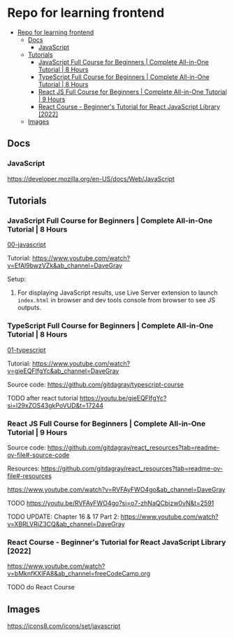 # Repo for learning frontend

- [Repo for learning frontend](#repo-for-learning-frontend)
  - [Docs](#docs)
    - [JavaScript](#javascript)
  - [Tutorials](#tutorials)
    - [JavaScript Full Course for Beginners | Complete All-in-One Tutorial | 8 Hours](#javascript-full-course-for-beginners--complete-all-in-one-tutorial--8-hours)
    - [TypeScript Full Course for Beginners | Complete All-in-One Tutorial | 8 Hours](#typescript-full-course-for-beginners--complete-all-in-one-tutorial--8-hours)
    - [React JS Full Course for Beginners | Complete All-in-One Tutorial | 9 Hours](#react-js-full-course-for-beginners--complete-all-in-one-tutorial--9-hours)
    - [React Course - Beginner's Tutorial for React JavaScript Library \[2022\]](#react-course---beginners-tutorial-for-react-javascript-library-2022)
  - [Images](#images)

## Docs

### JavaScript

https://developer.mozilla.org/en-US/docs/Web/JavaScript

## Tutorials

### JavaScript Full Course for Beginners | Complete All-in-One Tutorial | 8 Hours

[00-javascript](00-javascript)

Tutorial: https://www.youtube.com/watch?v=EfAl9bwzVZk&ab_channel=DaveGray

Setup:

1. For displaying JavaScript results, use Live Server extension to launch `index.html` in browser and dev tools console from browser to see JS outputs.

### TypeScript Full Course for Beginners | Complete All-in-One Tutorial | 8 Hours

[01-typescript](01-typescript)

Tutorial: https://www.youtube.com/watch?v=gieEQFIfgYc&ab_channel=DaveGray

Source code: https://github.com/gitdagray/typescript-course

TODO after react tutorial https://youtu.be/gieEQFIfgYc?si=l29xZOS43gkPoVUD&t=17244

### React JS Full Course for Beginners | Complete All-in-One Tutorial | 9 Hours

Source code: https://github.com/gitdagray/react_resources?tab=readme-ov-file#-source-code

Resources: https://github.com/gitdagray/react_resources?tab=readme-ov-file#-resources

https://www.youtube.com/watch?v=RVFAyFWO4go&ab_channel=DaveGray

TODO https://youtu.be/RVFAyFWO4go?si=o7-zhNaQCbjzw0vN&t=2591

TODO UPDATE: Chapter 16 & 17 Part 2: https://www.youtube.com/watch?v=XBRLVRjZ3CQ&ab_channel=DaveGray

### React Course - Beginner's Tutorial for React JavaScript Library [2022]

https://www.youtube.com/watch?v=bMknfKXIFA8&ab_channel=freeCodeCamp.org

TODO do React Course

## Images

https://icons8.com/icons/set/javascript
